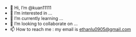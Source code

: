 - 👋 Hi, I’m @kuan11111
- 👀 I’m interested in ...
- 🌱 I’m currently learning ...
- 💞️ I’m looking to collaborate on ...
- 📫 How to reach me : my email is ethanlu0905@gmail.com

<!---
kuan11111/kuan11111 is a ✨ special ✨ repository because its `README.md` (this file) appears on your GitHub profile.
You can click the Preview link to take a look at your changes.
--->
